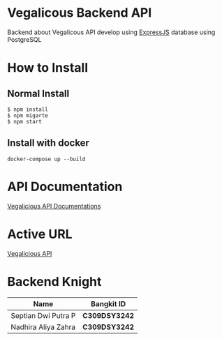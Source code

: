 # Vegalicous Backend API

Backend about Vegalicous API develop using [ExpressJS](https://expressjs.com/) database using PostgreSQL

# How to Install

## Normal Install

    $ npm install
    $ npm migarte
    $ npm start

## Install with docker

    docker-compose up --build

# API Documentation

[Vegalicious API Documentations](https://documenter.getpostman.com/view/6637061/2s93sc5Ydc)

# Active URL

[Vegalicious API](https://vegalicious-dot-vegalicious-2.et.r.appspot.com/)

# Backend Knight

| **Name**            | **Bangkit ID**  |
| ------------------- | --------------- |
| Septian Dwi Putra P | **C309DSY3242** |
| Nadhira Aliya Zahra | **C309DSY3242** |
